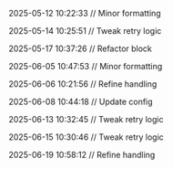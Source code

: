 ﻿
2025-05-12 10:22:33 // Minor formatting

2025-05-14 10:25:51 // Tweak retry logic

2025-05-17 10:37:26 // Refactor block

2025-06-05 10:47:53 // Minor formatting

2025-06-06 10:21:56 // Refine handling

2025-06-08 10:44:18 // Update config

2025-06-13 10:32:45 // Tweak retry logic

2025-06-15 10:30:46 // Tweak retry logic

2025-06-19 10:58:12 // Refine handling
